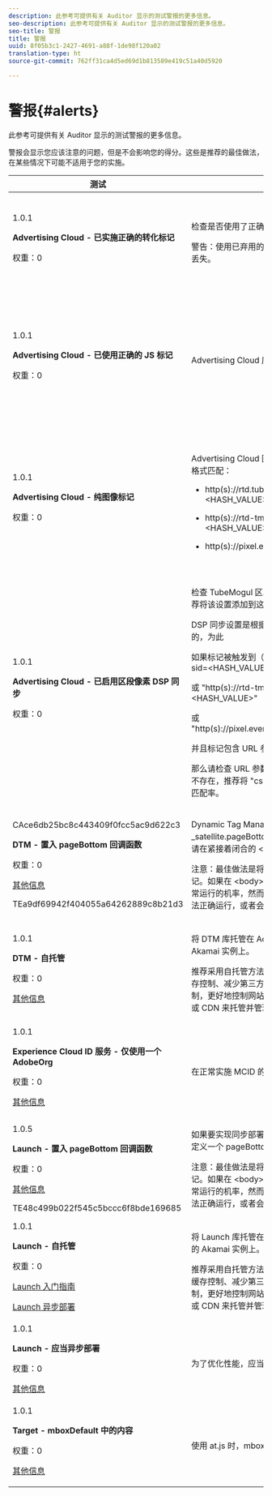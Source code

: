```yaml
---
description: 此参考可提供有关 Auditor 显示的测试警报的更多信息。
seo-description: 此参考可提供有关 Auditor 显示的测试警报的更多信息。
seo-title: 警报
title: 警报
uuid: 8f05b3c1-2427-4691-a88f-1de98f120a02
translation-type: ht
source-git-commit: 762ff31ca4d5ed69d1b813589e419c51a40d5920

---
```



# 警报{#alerts}

此参考可提供有关 Auditor 显示的测试警报的更多信息。

警报会显示您应该注意的问题，但是不会影响您的得分。这些是推荐的最佳做法，在某些情况下可能不适用于您的实施。

<table id="table_031432C9BB804A6F90E7FF572739E169"> 
 <thead> 
  <tr> 
   <th colname="col1" class="entry"> 测试 </th> 
   <th colname="col2" class="entry"> 标准 </th> 
   <th colname="col3" class="entry"> 推荐 </th> 
  </tr>
 </thead>
 <tbody> 
  <tr> 
   <td colname="col1"> 
    <draft-comment>
      1.0.1 
    </draft-comment> <p><b>Advertising Cloud - 已实施正确的转化标记</b> </p> <p>权重：0 </p> </td> 
   <td colname="col2"> <p>检查是否使用了正确的转化标记。 </p> <p> <p>警告：使用已弃用的 TubeMogul 转化标记可能会导致数据丢失。 </p> </p> </td> 
   <td colname="col3"> <p>将您的转化像素升级为新的 Advertising Cloud 纯图像转化标记。 </p> <p>通过 Advertising Cloud Launch Extension，可以轻松实现这一目标。 </p> </td> 
  </tr> 
  <tr> 
   <td colname="col1"> 
    <draft-comment>
      1.0.1 
    </draft-comment> <p><b>Advertising Cloud - 已使用正确的 JS 标记</b> </p> <p>权重：0 </p> </td> 
   <td colname="col2"> <p>Advertising Cloud 应使用最新的 JavaScript 标记。 </p> </td> 
   <td colname="col3"> <p>将 Advertising Cloud JavaScript 升级到最新版本。使用已弃用的 JavaScript 版本可能会导致功能丧失。 </p> <p>通过使用 Advertising Cloud Launch Extension，可以更轻松地实现这一目标。 </p> </td> 
  </tr> 
  <tr> 
   <td colname="col1"> 
    <draft-comment>
      1.0.1 
    </draft-comment> <p><b>Advertising Cloud - 纯图像标记</b> </p> <p>权重：0 </p> </td> 
   <td colname="col2"> <p>Advertising Cloud 图像像素格式，应当与以下一种推荐的格式匹配： </p> <p> 
     <ul id="ul_D85BE9C8A8654DE890E1A814E3573D86"> 
      <li id="li_E2AEDD76AC7044E8AD6AE8375858D198"> <p><span class="codeph"> http(s)://rtd.tubemogul.com/upi/?sid=&lt;HASH_VALUE&gt;</span> </p> </li> 
      <li id="li_1EEFA03516BF445294B5EC5DED891758"> <p><span class="codeph"> http(s)://rtd-tm.everesttech.net/upi/?sid=&lt;HASH_VALUE&gt;</span> </p> </li> 
      <li id="li_F72206B142214217BDD34356D2F3D8AD"> <p><span class="codeph"> http(s)://pixel.everesttech.net/px2/&lt;NUMERIC_ID&gt;?</span> </p> </li> 
     </ul> </p> </td> 
   <td colname="col3"> <p>将您的 Advertising Cloud 像素升级为新的 Advertising Cloud 纯图像标记，这可以确保您能够充分利用 Advertising Cloud 的完整功能。 </p> <p>通过 Advertising Cloud Launch Extension，可以轻松实现这一目标。 </p> </td> 
  </tr> 
  <tr> 
   <td colname="col1"> 
    <draft-comment>
      1.0.1 
    </draft-comment> <p><b>Advertising Cloud - 已启用区段像素 DSP 同步</b> </p> <p>权重：0 </p> </td> 
   <td colname="col2"> <p>检查 TubeMogul 区段像素是否包含 DSP 同步设置，并推荐将该设置添加到这个像素中。 </p> <p>DSP 同步设置是根据查询字符串参数的使用情况来确定的，为此 </p> <p>如果标记被触发到<span class="codeph">（"https://rtd.tubemogul.com/upi/?sid=&lt;HASH_VALUE&gt;"</span> </p> <p> 或<span class="codeph"> "http(s)://rtd-tm.everesttech.net/upi/?sid=&lt;HASH_VALUE&gt;"</span> </p> <p> 或<span class="codeph"> "http(s)://pixel.everesttech.net/px2/&lt;NUMERIC_ID&gt;?"</span> </p> <p>并且标记包含 URL 参数 <span class="codeph">"sid="）</span> </p> <p>那么请检查 URL 参数 <span class="codeph">"cs=0"</span> 或 <span class="codeph">"cs=1"</span> 是否存在，如果不存在，推荐将 <span class="codeph">"cs=1"</span> 添加到这些像素中，以便提高受众匹配率。 </p> </td> 
   <td colname="col3"> <p> 将 URL 参数 <span class="codeph">"cs=1"</span> 添加到您的 Advertising Cloud 像素中，以便可以实现 DSP 同步，从而增加受众匹配率。 </p> <p>通过 Advertising Cloud Launch Extension，可以轻松地实现这一目标。 </p> </td> 
  </tr> 
  <tr> 
   <td colname="col1"> 
    <draft-comment>
      CAce6db25bc8c443409f0fcc5ac9d622c3 
    </draft-comment> <p><b>DTM - 置入 pageBottom 回调函数</b> </p> <p>权重：0 </p> <p><a href="https://experiencecloud.adobe.com/resources/help/zh_CN/dtm/t_add_header_fooder_code.html" format="html" scope="external"> 其他信息</a> </p> 
    <draft-comment>
      TEa9df69942f404055a64262889c8b21d3 
    </draft-comment> </td> 
   <td colname="col2"> <p>Dynamic Tag Management 要求使用 <span class="codeph">_satellite.pageBottom()</span> 函数。为了确保 DTM 正常运行，请在紧接着闭合的 <span class="codeph">&lt;/body&gt;</span> 标记之前添加内联脚本。 </p> <p> <p>注意：最佳做法是将该标记作为 <span class="codeph">&lt;body&gt;</span> 中的<i>最后一个</i>标记。如果在 <span class="codeph">&lt;body&gt;</span> 标记中找到了该函数，则表明存在正常运行的机率，然而由于这不是最佳的做法，所以可能会无法正确运行，或者会出现意外或不希望的结果。 </p> </p> </td> 
   <td colname="col3"> <p>为了确保 DTM 正常运行，请在紧接着闭合的 <span class="codeph">&lt;/body&gt;</span> 标记之前添加内联脚本。 </p> </td> 
  </tr> 
  <tr> 
   <td colname="col1"> 
    <draft-comment>
      1.0.1 
    </draft-comment> <p><b>DTM - 自托管</b> </p> <p>权重：0 </p> <p><a href="https://experiencecloud.adobe.com/resources/help/zh_CN/dtm/deployment.html" format="html" scope="external"> 其他信息</a> </p> </td> 
   <td colname="col2"> <p> 将 DTM 库托管在 Adobe 位于 <span class="filepath">assets.adobedtm.com</span> 的 Akamai 实例上。 </p> <p> 推荐采用自托管方法来加载 DTM，因为这种方法可通过缓存控制、减少第三方脚本依赖项以及增强对发布过程的控制，更好地控制网站的性能。您可以通过自己的 Web 托管或 CDN 来托管并管理 DTM 库。 </p> </td> 
   <td colname="col3"> <p>推荐采用自托管方法在页面上加载 DTM。尽管通过 Akamai CDN 来托管 DTM 的方法适用于大多数情况，但是，自托管方法可提升页面性能。 </p> </td> 
  </tr> 
  <tr> 
   <td colname="col1"> 
    <draft-comment>
      1.0.1 
    </draft-comment> <p><b> Experience Cloud ID 服务 - 仅使用一个 AdobeOrg</b> </p> <p>权重：0 </p> <p><a href="https://experiencecloud.adobe.com/resources/help/zh_CN/mcvid/mcvid_id_request.html" format="html" scope="external"> 其他信息</a> </p> </td> 
   <td colname="col2"> <p>在正常实施 MCID 的过程中，应当使用一个 AdobeOrg。 </p> </td> 
   <td colname="col3"> <p>验证这项实施中是否存在多个 AdobeOrg ID。 </p> </td> 
  </tr> 
  <tr> 
   <td colname="col1"> 
    <draft-comment>
      1.0.5 
    </draft-comment> <p><b>Launch - 置入 pageBottom 回调函数</b> </p> <p>权重：0 </p> <p><a href="https://docs.adobelaunch.com/getting-started" format="https" scope="external"> 其他信息</a> </p> 
    <draft-comment>
      TE48c499b022f545c5bccc6f8bde169685 
    </draft-comment> </td> 
   <td colname="col2"> <p>如果要实现同步部署，Launch 则应该在页面正文的最后，定义一个 <span class="codeph">pageBottom</span> 回调函数。 </p> <p> <p>注意：最佳做法是将该标记作为 <span class="codeph">&lt;body&gt;</span> 中的<i>最后一个</i>标记。如果在 <span class="codeph">&lt;body&gt;</span> 标记中找到了该函数，则表明存在正常运行的机率，然而由于这不是最佳的做法，所以可能会无法正确运行，或者会出现意外或不希望的结果。 </p> </p> </td> 
   <td colname="col3"> <p>Launch 要求使用 <span class="codeph">_satellite.pageBottom()</span> 函数才能进行同步部署。为了确保 Launch 正常运行，请在紧接着闭合的 <span class="codeph">&lt;/body&gt;</span> 标记之前添加内联脚本。 </p> </td> 
  </tr> 
  <tr> 
   <td colname="col1"> 
    <draft-comment>
      1.0.1 
    </draft-comment> <p><b>Launch - 自托管</b> </p> <p>权重：0 </p> <p><a href="https://docs.adobelaunch.com/getting-started" format="https" scope="external"> Launch 入门指南</a> </p> <p><a href="https://docs.adobelaunch.com/client-side-information/asynchronous-deployment" format="https" scope="external"> Launch 异步部署</a> </p> </td> 
   <td colname="col2"> <p>将 Launch 库托管在 Adobe 位于 <span class="filepath"> assets.adobedtm.com</span> 的 Akamai 实例上。 </p> <p>推荐采用自托管方法来加载 Launch，因为这种方法可通过缓存控制、减少第三方脚本依赖项以及增强对发布过程的控制，更好地控制网站的性能。您可以通过自己的 Web 托管或 CDN 来托管并管理 Launch 库。 </p> </td> 
   <td colname="col3"> <p>尽管通过 Akamai CDN 来托管 Launch 的方法适用于大多数情况，但是，推荐实施自托管方法以作为提升页面性能的第一步。 </p> </td> 
  </tr> 
  <tr> 
   <td colname="col1"> 
    <draft-comment>
      1.0.1 
    </draft-comment> <p><b>Launch - 应当异步部署</b> </p> <p>权重：0 </p> <p><a href="https://docs.adobelaunch.com/getting-started" format="https" scope="external"> 其他信息</a> </p> </td> 
   <td colname="col2"> <p>为了优化性能，应当异步部署 Launch。 </p> </td> 
   <td colname="col3"> <p>将异步参数纳入内联脚本，以确保正确实施 Launch 的异步部署。 </p> </td> 
  </tr> 
  <tr> 
   <td colname="col1"> 
    <draft-comment>
      1.0.1 
    </draft-comment> <p><b> Target - mboxDefault 中的内容</b> </p> <p>权重：0 </p> <p><a href="https://experiencecloud.adobe.com/resources/help/en_US/target/ov2/r_target-atjs-mboxcreate.html" format="html" scope="external"> 其他信息</a> </p> </td> 
   <td colname="col2"> <p> 使用 at.js 时，mboxDefault 中应当存在相关内容。 </p> </td> 
   <td colname="col3"> <p>验证内容是否有效。 </p> </td> 
  </tr> 
 </tbody> 
</table>

